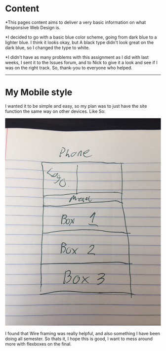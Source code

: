 # Content
   *This pages content aims to deliver a very basic information on what Responsive Web Design is.
    
   *I decided to go with a basic blue color scheme, going from dark blue to a lighter blue. I think it looks okay, but A black type didn't look great on the dark blue, so I changed the type to white.
    
   *I didn't have as many problems with this assignment as I did with last weeks, I sent it to the Issues forum, and to Nick to give it a look and see if I was on the right track. So, thank-you to everyone who helped.
   
---

# My Mobile style

  I wanted it to be simple and easy, so my plan was to just have the site function the same way on other devices.   Like So: 
  
  ![Img](Phone/phone.png)
  
  I found that Wire framing was really helpful, and also something I have been doing all semester. So thats it, I hope this is good, I want to mess around more with flexboxes on the final.
